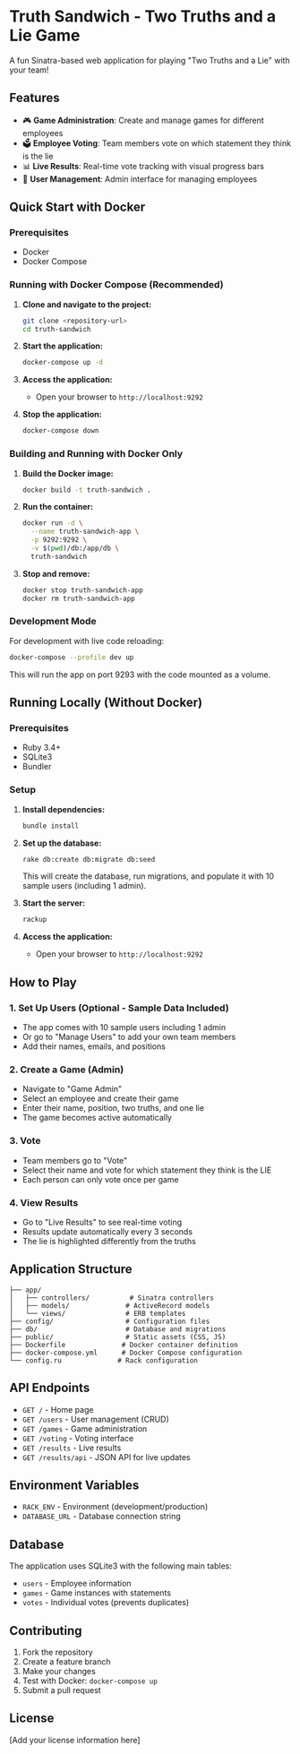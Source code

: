 # Truth Sandwich - Two Truths and a Lie Game

A fun Sinatra-based web application for playing "Two Truths and a Lie" with your team!

## Features

- 🎮 **Game Administration**: Create and manage games for different employees
- 🗳️ **Employee Voting**: Team members vote on which statement they think is the lie
- 📊 **Live Results**: Real-time vote tracking with visual progress bars
- 👥 **User Management**: Admin interface for managing employees

## Quick Start with Docker

### Prerequisites
- Docker
- Docker Compose

### Running with Docker Compose (Recommended)

1. **Clone and navigate to the project:**
   ```bash
   git clone <repository-url>
   cd truth-sandwich
   ```

2. **Start the application:**
   ```bash
   docker-compose up -d
   ```

3. **Access the application:**
   - Open your browser to `http://localhost:9292`

4. **Stop the application:**
   ```bash
   docker-compose down
   ```

### Building and Running with Docker Only

1. **Build the Docker image:**
   ```bash
   docker build -t truth-sandwich .
   ```

2. **Run the container:**
   ```bash
   docker run -d \
     --name truth-sandwich-app \
     -p 9292:9292 \
     -v $(pwd)/db:/app/db \
     truth-sandwich
   ```

3. **Stop and remove:**
   ```bash
   docker stop truth-sandwich-app
   docker rm truth-sandwich-app
   ```

### Development Mode

For development with live code reloading:

```bash
docker-compose --profile dev up
```

This will run the app on port 9293 with the code mounted as a volume.

## Running Locally (Without Docker)

### Prerequisites
- Ruby 3.4+
- SQLite3
- Bundler

### Setup

1. **Install dependencies:**
   ```bash
   bundle install
   ```

2. **Set up the database:**
   ```bash
   rake db:create db:migrate db:seed
   ```
   
   This will create the database, run migrations, and populate it with 10 sample users (including 1 admin).

3. **Start the server:**
   ```bash
   rackup
   ```

4. **Access the application:**
   - Open your browser to `http://localhost:9292`

## How to Play

### 1. Set Up Users (Optional - Sample Data Included)
- The app comes with 10 sample users including 1 admin
- Or go to "Manage Users" to add your own team members
- Add their names, emails, and positions

### 2. Create a Game (Admin)
- Navigate to "Game Admin"
- Select an employee and create their game
- Enter their name, position, two truths, and one lie
- The game becomes active automatically

### 3. Vote
- Team members go to "Vote"
- Select their name and vote for which statement they think is the LIE
- Each person can only vote once per game

### 4. View Results
- Go to "Live Results" to see real-time voting
- Results update automatically every 3 seconds
- The lie is highlighted differently from the truths

## Application Structure

```
├── app/
│   ├── controllers/          # Sinatra controllers
│   ├── models/              # ActiveRecord models
│   └── views/               # ERB templates
├── config/                  # Configuration files
├── db/                      # Database and migrations
├── public/                  # Static assets (CSS, JS)
├── Dockerfile              # Docker container definition
├── docker-compose.yml      # Docker Compose configuration
└── config.ru              # Rack configuration
```

## API Endpoints

- `GET /` - Home page
- `GET /users` - User management (CRUD)
- `GET /games` - Game administration
- `GET /voting` - Voting interface
- `GET /results` - Live results
- `GET /results/api` - JSON API for live updates

## Environment Variables

- `RACK_ENV` - Environment (development/production)
- `DATABASE_URL` - Database connection string

## Database

The application uses SQLite3 with the following main tables:
- `users` - Employee information
- `games` - Game instances with statements
- `votes` - Individual votes (prevents duplicates)

## Contributing

1. Fork the repository
2. Create a feature branch
3. Make your changes
4. Test with Docker: `docker-compose up`
5. Submit a pull request

## License

[Add your license information here]
